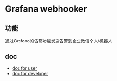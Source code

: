 # Grafana webhooker

## 功能
通过Grafana的告警功能发送告警到企业微信个人/机器人

## doc
- [doc for user](./docs/user-doc.md)
- [doc for developer](./docs/developer-doc.md)
